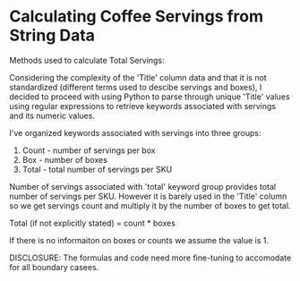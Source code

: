 # Calculating Coffee Servings from String Data

Methods used to calculate Total Servings: 

Considering the complexity of the 'Title' column data and that it is not standardized (different terms used to descibe servings and boxes), I decided to proceed with using Python to parse through unique 'Title' values using regular expressions to retrieve keywords associated with servings and its numeric values.  

I've organized keywords associated with servings into three groups: 
1. Count - number of servings per box
2. Box - number of boxes
3. Total - total number of servings per SKU

Number of servings associated with 'total' keyword group provides total number of servings per SKU. However it is barely used in the 'Title' column so we get servings count and multiply it by the number of boxes to get total. 

Total (if not explicitly stated) = count * boxes

If there is no informaiton on boxes or counts we assume the value is 1. 



DISCLOSURE:  The formulas and code need more fine-tuning to accomodate for all boundary casees. 

